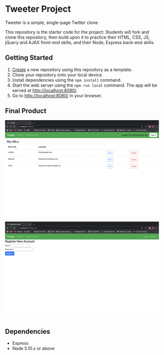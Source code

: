 # Tweeter Project

Tweeter is a simple, single-page Twitter clone.

This repository is the starter code for the project: Students will fork and clone this repository, then build upon it to practice their HTML, CSS, JS, jQuery and AJAX front-end skills, and their Node, Express back-end skills.

## Getting Started

1. [Create](https://docs.github.com/en/repositories/creating-and-managing-repositories/creating-a-repository-from-a-template) a new repository using this repository as a template.
2. Clone your repository onto your local device.
3. Install dependencies using the `npm install` command.
3. Start the web server using the `npm run local` command. The app will be served at <http://localhost:8080/>.
4. Go to <http://localhost:8080/> in your browser.

## Final Product

!["screenshot of desktop site"](https://github.com/Sparkes21/tinyapp/blob/main/docs/urls-page%20copy.png)

!["screenshot of mobile size site"](https://github.com/Sparkes21/tinyapp/blob/main/docs/register-page%20copy.png)



## Dependencies

- Express
- Node 5.10.x or above

